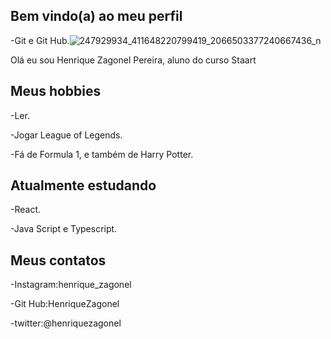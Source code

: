 ## Bem vindo(a) ao meu perfil

-Git e Git Hub.![247929934_411648220799419_2066503377240667436_n](https://user-images.githubusercontent.com/106125331/174416279-756a09b4-5366-45e0-abd9-c8c570a264ff.jpg)

Olá eu sou Henrique Zagonel Pereira, aluno do curso Staart

## Meus hobbies

-Ler.

-Jogar League of Legends.

-Fá de Formula 1, e também de Harry Potter.



## Atualmente estudando



-React.

-Java Script e Typescript.


## Meus contatos


-Instagram:henrique_zagonel

-Git Hub:HenriqueZagonel

-twitter:@henriquezagonel
